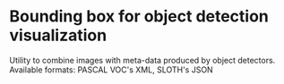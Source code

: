 # Bounding box for object detection visualization
Utility to combine images with meta-data produced by object detectors.
Available formats: PASCAL VOC's XML, SLOTH's JSON

